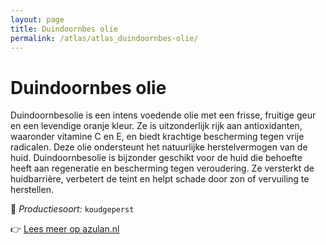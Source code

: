 ```yaml
---
layout: page
title: Duindoornbes olie
permalink: /atlas/atlas_duindoornbes-olie/
---
```


# Duindoornbes olie

Duindoornbesolie is een intens voedende olie met een frisse, fruitige geur en een levendige oranje kleur. Ze is uitzonderlijk rijk aan antioxidanten, waaronder vitamine C en E, en biedt krachtige bescherming tegen vrije radicalen. Deze olie ondersteunt het natuurlijke herstelvermogen van de huid. Duindoornbesolie is bijzonder geschikt voor de huid die behoefte heeft aan regeneratie en bescherming tegen veroudering. Ze versterkt de huidbarrière, verbetert de teint en helpt schade door zon of vervuiling te herstellen.

🔧 *Productiesoort:* `koudgeperst`

👉 [Lees meer op azulan.nl](https://azulan.nl/atlas/duindoornbes-olie)